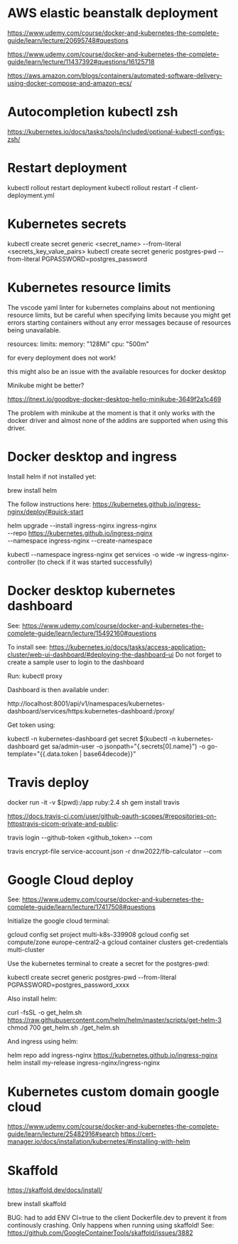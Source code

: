 # AWS elastic beanstalk deployment

https://www.udemy.com/course/docker-and-kubernetes-the-complete-guide/learn/lecture/20695748#questions

https://www.udemy.com/course/docker-and-kubernetes-the-complete-guide/learn/lecture/11437392#questions/16125718

https://aws.amazon.com/blogs/containers/automated-software-delivery-using-docker-compose-and-amazon-ecs/

# Autocompletion kubectl zsh

https://kubernetes.io/docs/tasks/tools/included/optional-kubectl-configs-zsh/

# Restart deployment

kubectl rollout restart deployment <deployment>
kubectl rollout restart -f client-deployment.yml

# Kubernetes secrets

kubectl create secret generic <secret_name> --from-literal <secrets_key_value_pairs> 
kubectl create secret generic postgres-pwd --from-literal PGPASSWORD=postgres_password

# Kubernetes resource limits
The vscode yaml linter for kubernetes complains about not mentioning resource limits, but be careful when specifying limits because you might get errors starting containers without any error messages because of resources being unavailable.

resources:
  limits:
    memory: "128Mi"
    cpu: "500m"

for every deployment does not work!

this might also be an issue with the available resources for docker desktop

Minikube might be better?

https://itnext.io/goodbye-docker-desktop-hello-minikube-3649f2a1c469

The problem with minikube at the moment is that it only works with the docker driver and almost none of the addins are supported when using
this driver.

# Docker desktop and ingress

Install helm if not installed yet:

brew install helm

The follow instructions here: https://kubernetes.github.io/ingress-nginx/deploy/#quick-start

helm upgrade --install ingress-nginx ingress-nginx \
  --repo https://kubernetes.github.io/ingress-nginx \
  --namespace ingress-nginx --create-namespace

kubectl --namespace ingress-nginx get services -o wide -w ingress-nginx-controller (to check if it was started successfully)

# Docker desktop kubernetes dashboard

See: https://www.udemy.com/course/docker-and-kubernetes-the-complete-guide/learn/lecture/15492160#questions

To install see: https://kubernetes.io/docs/tasks/access-application-cluster/web-ui-dashboard/#deploying-the-dashboard-ui
Do not forget to create a sample user to login to the dashboard

Run: kubectl proxy

Dashboard is then available under:

http://localhost:8001/api/v1/namespaces/kubernetes-dashboard/services/https:kubernetes-dashboard:/proxy/

Get token using:

kubectl -n kubernetes-dashboard get secret $(kubectl -n kubernetes-dashboard get sa/admin-user -o jsonpath="{.secrets[0].name}") -o go-template="{{.data.token | base64decode}}"

# Travis deploy

docker run -it -v $(pwd):/app ruby:2.4 sh
gem install travis

https://docs.travis-ci.com/user/github-oauth-scopes/#repositories-on-httpstravis-cicom-private-and-public:

travis login --github-token <github_token> --com

travis encrypt-file service-account.json -r dnw2022/fib-calculator --com

# Google Cloud deploy

See: https://www.udemy.com/course/docker-and-kubernetes-the-complete-guide/learn/lecture/17417508#questions

Initialize the google cloud terminal:

gcloud config set project multi-k8s-339908
gcloud config set compute/zone europe-central2-a
gcloud container clusters get-credentials multi-cluster

Use the kubernetes terminal to create a secret for the postgres-pwd:

kubectl create secret generic postgres-pwd --from-literal PGPASSWORD=postgres_password_xxxx

Also install helm:

curl -fsSL -o get_helm.sh https://raw.githubusercontent.com/helm/helm/master/scripts/get-helm-3
chmod 700 get_helm.sh
./get_helm.sh

And ingress using helm:

helm repo add ingress-nginx https://kubernetes.github.io/ingress-nginx
helm install my-release ingress-nginx/ingress-nginx

# Kubernetes custom domain google cloud

https://www.udemy.com/course/docker-and-kubernetes-the-complete-guide/learn/lecture/25482916#search
https://cert-manager.io/docs/installation/kubernetes/#installing-with-helm

# Skaffold

https://skaffold.dev/docs/install/

brew install skaffold

BUG: had to add ENV CI=true to the client Dockerfile.dev to prevent it from continously crashing. Only happens when running using skaffold! See: https://github.com/GoogleContainerTools/skaffold/issues/3882